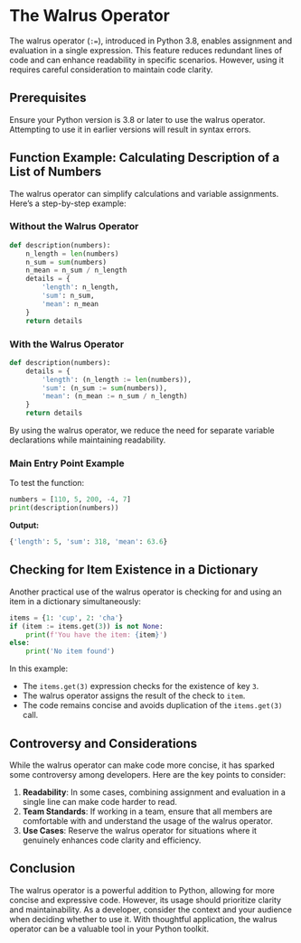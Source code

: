 # The Walrus Operator

The walrus operator (`:=`), introduced in Python 3.8, enables assignment and evaluation in a single expression. This feature reduces redundant lines of code and can enhance readability in specific scenarios. However, using it requires careful consideration to maintain code clarity.

## Prerequisites

Ensure your Python version is 3.8 or later to use the walrus operator. Attempting to use it in earlier versions will result in syntax errors.

## Function Example: Calculating Description of a List of Numbers

The walrus operator can simplify calculations and variable assignments. Here’s a step-by-step example:

### Without the Walrus Operator

```python
def description(numbers):
    n_length = len(numbers)
    n_sum = sum(numbers)
    n_mean = n_sum / n_length
    details = {
        'length': n_length,
        'sum': n_sum,
        'mean': n_mean
    }
    return details
```

### With the Walrus Operator

```python
def description(numbers):
    details = {
        'length': (n_length := len(numbers)),
        'sum': (n_sum := sum(numbers)),
        'mean': (n_mean := n_sum / n_length)
    }
    return details
```

By using the walrus operator, we reduce the need for separate variable declarations while maintaining readability.

### Main Entry Point Example

To test the function:

```python
numbers = [110, 5, 200, -4, 7]
print(description(numbers))
```

**Output:**

```python
{'length': 5, 'sum': 318, 'mean': 63.6}
```

## Checking for Item Existence in a Dictionary

Another practical use of the walrus operator is checking for and using an item in a dictionary simultaneously:

```python
items = {1: 'cup', 2: 'cha'}
if (item := items.get(3)) is not None:
    print(f'You have the item: {item}')
else:
    print('No item found')
```

In this example:
- The `items.get(3)` expression checks for the existence of key `3`.
- The walrus operator assigns the result of the check to `item`.
- The code remains concise and avoids duplication of the `items.get(3)` call.

## Controversy and Considerations

While the walrus operator can make code more concise, it has sparked some controversy among developers. Here are the key points to consider:

1. **Readability**: In some cases, combining assignment and evaluation in a single line can make code harder to read.
2. **Team Standards**: If working in a team, ensure that all members are comfortable with and understand the usage of the walrus operator.
3. **Use Cases**: Reserve the walrus operator for situations where it genuinely enhances code clarity and efficiency.

## Conclusion

The walrus operator is a powerful addition to Python, allowing for more concise and expressive code. However, its usage should prioritize clarity and maintainability. As a developer, consider the context and your audience when deciding whether to use it. With thoughtful application, the walrus operator can be a valuable tool in your Python toolkit.

